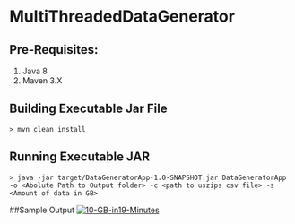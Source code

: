 # MultiThreadedDataGenerator

## Pre-Requisites:
1. Java 8
2. Maven 3.X

## Building Executable Jar File
``` shell
> mvn clean install
```

## Running Executable JAR
```
> java -jar target/DataGeneratorApp-1.0-SNAPSHOT.jar DataGeneratorApp -o <Abolute Path to Output folder> -c <path to uszips csv file> -s <Amount of data in GB>

```

##Sample Output
<a href="https://ibb.co/CVBdDZW"><img src="https://i.ibb.co/ssjSzGt/10-GB-in19-Minutes.png" alt="10-GB-in19-Minutes" border="0"></a>
